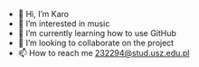 - 👋 Hi, I’m Karo
- 👀 I’m interested in music
- 🌱 I’m currently learning how to use GitHub
- 💞️ I’m looking to collaborate on the project
- 📫 How to reach me 232294@stud.usz.edu.pl

<!---
232294/232294 is a ✨ special ✨ repository because its `README.md` (this file) appears on your GitHub profile.
You can click the Preview link to take a look at your changes.
--->
